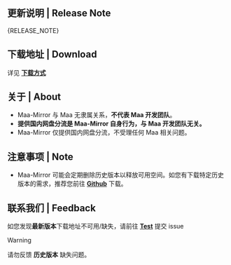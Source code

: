 ## 更新说明 | Release Note
{RELEASE_NOTE}

## 下载地址 | Download
详见 **[下载方式]({DONWLOAD_ISSUE_URL})**

## 关于 | About
- Maa-Mirror 与 Maa 无隶属关系，**不代表 Maa 开发团队**。
- **提供国内网盘分流是 Maa-Mirror 自身行为，与 Maa 开发团队无关。**
- Maa-Mirror 仅提供国内网盘分流，不受理任何 Maa 相关问题。

## 注意事项 | Note
- Maa-Mirror 可能会定期删除历史版本以释放可用空间。如您有下载特定历史版本的需求，推荐您前往 **[Github](https://github.com/MaaAssistantArknights/MaaAssistantArknights/releases)** 下载。

## 联系我们 | Feedback
如您发现**最新版本**下载地址不可用/缺失，请前往 **[Test](https://github.com/weinibuliu)** 提交 issue
>[!WARNING]
请勿反馈 **历史版本** 缺失问题。